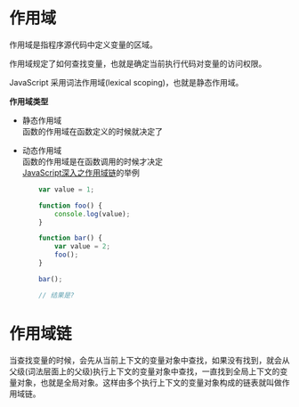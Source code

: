 # 作用域

  作用域是指程序源代码中定义变量的区域。

  作用域规定了如何查找变量，也就是确定当前执行代码对变量的访问权限。

  JavaScript 采用词法作用域(lexical scoping)，也就是静态作用域。
  
  **作用域类型**    
  - 静态作用域   
    函数的作用域在函数定义的时候就决定了
  - 动态作用域    
    函数的作用域是在函数调用的时候才决定    
    [JavaScript深入之作用域链](https://github.com/mqyqingfeng/Blog/issues/3)的举例
      
    ```javascript
        var value = 1;

        function foo() {
            console.log(value);
        }

        function bar() {
            var value = 2;
            foo();
        }

        bar();

        // 结果是?
    ```
# 作用域链

当查找变量的时候，会先从当前上下文的变量对象中查找，如果没有找到，就会从父级(词法层面上的父级)执行上下文的变量对象中查找，一直找到全局上下文的变量对象，也就是全局对象。这样由多个执行上下文的变量对象构成的链表就叫做作用域链。



